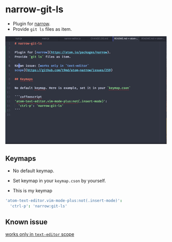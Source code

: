 # narrow-git-ls

- Plugin for [narrow](https://atom.io/packages/narrow).
- Provide `git ls` files as item.

![narrow-git-ls](https://raw.githubusercontent.com/t9md/t9md/2f54f7689c534b6cdfcadda28c584d01524ffbc2/img/atom-narrow/provider-git-ls.gif)


## Keymaps

- No default keymap.
- Set keymap in your `keymap.cson` by yourself.

- This is my keymap

```coffeescript
'atom-text-editor.vim-mode-plus:not(.insert-mode)':
  'ctrl-p': 'narrow:git-ls'
```

## Known issue

[works only in `text-editor` scope](https://github.com/t9md/atom-narrow/issues/259)

